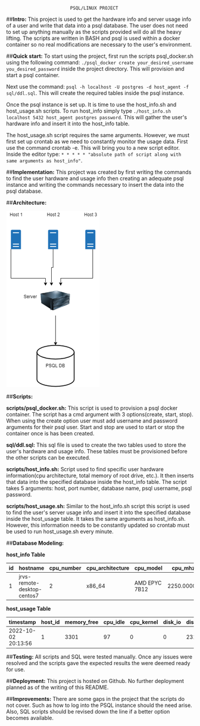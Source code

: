                             PSQL/LINUX PROJECT

##**Intro:** 
This project is used to get the hardware info and server usage info of a user and write that data into a psql database. 
The user does not need to set up anything manually as the scripts provided will do all the heavy lifting. 
The scripts are written in BASH and psql is used within a docker container so no real modifications are necessary 
to the user's environment.

##**Quick start:**
To start using the project, first run the scripts psql_docker.sh using the following command: `./psql_docker create your_desired_username you_desired_password`
inside the project directory. This will provision and start a psql container. 

Next use the command: `psql -h localhost -U postgres -d host_agent -f sql/ddl.sql`.
This will create the required tables inside the psql instance. 

Once the psql instance is set up. It is time to use the host_info.sh and host_usage.sh scripts.
To run host_info simply type `./host_info.sh localhost 5432 host_agent postgres password`.
This will gather the user's hardware info and insert it into the host_info table.

The host_usage.sh script requires the same arguments.
However, we must first set up crontab as we need to constantly monitor the usage data. First use the command crontab -e.
This will bring you to a new script editor. Inside the editor type: `* * * * * "absolute path of script along with same arguments as host_info"`.

##**Implementation:** 
This project was created by first writing the commands to find the user
hardware and usage info then creating an adequate psql instance and writing the commands necessary
to insert the data into the psql database.

##**Architecture:**

![alt text](assets/JarvisLinuxProjArchitecture.drawio.png)

##**Scripts:**

**scripts/psql_docker.sh:** 
This script is used to provision a psql docker container. 
The script has a cmd argument  with 3 options(create, start, stop). 
When using the create option user must add username and password arguments for
their psql user. Start and stop are used to start or stop the container once is has been created.

**sql/ddl.sql:** This sql file is used to create the two tables used to store the user's hardware and usage info. These
tables must be provisioned before the other scripts can be executed.

**scripts/host_info.sh:** Script used to find specific user hardware information(cpu architecture, total memory of root drive, etc.).
It then inserts that data into the specified database inside the host_info table. 
The script takes 5 arguments: host, port number, database name,
psql username, psql password. 

**scripts/host_usage.sh:** Similar to the host_info.sh script this script is used to find the user's server usage
info and insert it into the specified database inside the host_usage table.
It takes the same arguments as host_info.sh. However,
this information needs to be constantly updated so crontab must be used to run host_usage.sh every minute.

##**Database Modeling:**
    
**host_info Table**

| id | hostname                    | cpu_number | cpu_architecture | cpu_model     | cpu_mhz    | L2_cache | total_mem | timestamp           |
|----|-----------------------------|------------|------------------|---------------|------------|----------|-----------|---------------------|
| 1  | jrvs-remote-desktop-centos7 | 2          | x86_64           | AMD EPYC 7B12 | 2250.00000 | 512      | 8005740   | 2022-10-02 17:28:59 |

**host_usage Table**

| timestamp           | host_id | memory_free | cpu_idle | cpu_kernel | disk_io | disk_available |
|---------------------|---------|-------------|----------|------------|---------|----------------|
| 2022-10-02 20:13:56 | 1       | 3301        | 97       | 0          | 0       | 23142          |


##**Testing:**
All scripts and SQL were tested manually. Once any issues were resolved and the scripts gave the expected results
the were deemed ready for use.

##**Deployment:**
This project is hosted on Github. No further deployment planned as of the writing of this README.

##**Improvements:**
There are some gaps in the project that the scripts do not cover. Such as how to log into the
PSQL instance should the need arise. Also, SQL scripts should be revised down the line if a better option becomes available.
